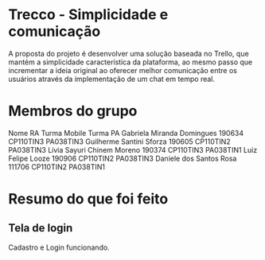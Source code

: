 # Trecco - Simplicidade e comunicação
 
A proposta do projeto é desenvolver uma solução baseada no Trello, que mantém a simplicidade
característica da plataforma, ao mesmo passo que incrementar a ideia original ao oferecer melhor comunicação
entre os usuários através da implementação de um chat em tempo real.

# Membros do grupo

Nome                          RA      Turma Mobile  Turma PA
Gabriela Miranda Domingues    190634  CP110TIN3     PA038TIN3
Guilherme Santini Sforza      190605  CP110TIN2     PA038TIN3
Lívia Sayuri Chinem Moreno    190374  CP110TIN3     PA038TIN1
Luiz Felipe Looze             190906  CP110TIN2     PA038TIN3
Daniele dos Santos Rosa       111706  CP110TIN2     PA038TIN1


# Resumo do que foi feito

## Tela de login

Cadastro e Login funcionando.
